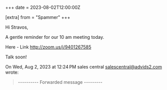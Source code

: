 +++
date = 2023-08-02T12:00:00Z

[extra]
from = "Spammer"
+++

Hi Stravos,

A gentle reminder for our 10 am meeting today.

Here - Link <http://zoom.us/j/9401267585>

Talk soon!

On Wed, Aug 2, 2023 at 12:24 PM sales central <salescentral@advids2.com>
wrote:

>
>
> ---------- Forwarded message ---------
